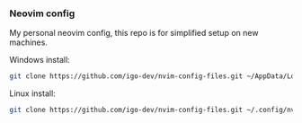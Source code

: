 ### Neovim config

My personal neovim config, this repo is for simplified setup on new machines.

Windows install:

```bash
git clone https://github.com/igo-dev/nvim-config-files.git ~/AppData/Local/nvim
```

Linux install:

```bash
git clone https://github.com/igo-dev/nvim-config-files.git ~/.config/nvim
```
